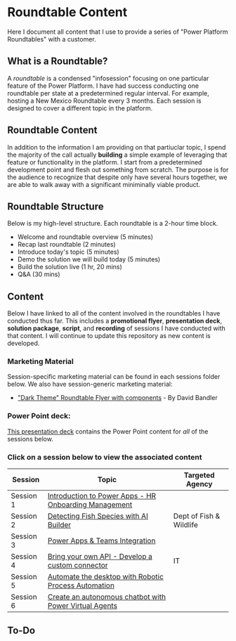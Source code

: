 # Roundtable Content
Here I document all content that I use to provide a series of "Power Platform Roundtables" with a customer.

## What is a Roundtable?
A *roundtable* is a condensed "infosession" focusing on one particular feature of the Power Platform. I have had success conducting one roundtable per state at a predetermined regular interval. For example, hosting a New Mexico Roundtable every 3 months. Each session is designed to cover a different topic in the platform.

## Roundtable Content
In addition to the information I am providing on that partiuclar topic, I spend the majority of the call actually **building** a simple example of leveraging that feature or functionality in the platform. I start from a predetermined development point and flesh out something from scratch. The purpose is for the audience to recognize that despite only have several hours together, we are able to walk away with a significant miniminally viable product.

## Roundtable Structure
Below is my high-level structure. Each roundtable is a 2-hour time block.
- Welcome and roundtable overview (5 minutes)
- Recap last roundtable (2 minutes)
- Introduce today's topic (5 minutes)
- Demo the solution we will build today (5 minutes)
- Build the solution live (1 hr, 20 mins)
- Q&A (30 mins)

## Content
Below I have linked to all of the content involved in the roundtables I have conducted thus far. This includes a **promotional flyer**, **presentation deck**, **solution package**, **script**, and **recording** of sessions I have conducted with that content. I will continue to update this repository as new content is developed.

### Marketing Material
Session-specific marketing material can be found in each sessions folder below. We also have session-generic marketing material:
- ["Dark Theme" Roundtable Flyer with components](./Roundtable-Flyer-Bandler.pptx) - By David Bandler

### Power Point deck:
[This presentation deck](./Roundtable%20Deck.pptx) contains the Power Point content for *all* of the sessions below.

### Click on a session below to view the associated content
|Session|Topic|Targeted Agency|
|-|-|-|
|Session 1|[Introduction to Power Apps - HR Onboarding Management](./HR%20Onboarding/)||
|Session 2|[Detecting Fish Species with AI Builder](./Fish%20Species%20Detection%20AI/)|Dept of Fish & Wildlife|
|Session 3|[Power Apps & Teams Integration](./Teams%20Integration/)||
|Session 4|[Bring your own API - Develop a custom connector](./Custom%20Connector/)|IT|
|Session 5|[Automate the desktop with Robotic Process Automation](./Robotic%20Process%20Automation/)||
|Session 6|[Create an autonomous chatbot with Power Virtual Agents](./Permitting%20Chatbot%20Power%20Virtual%20Agent/)||

## To-Do